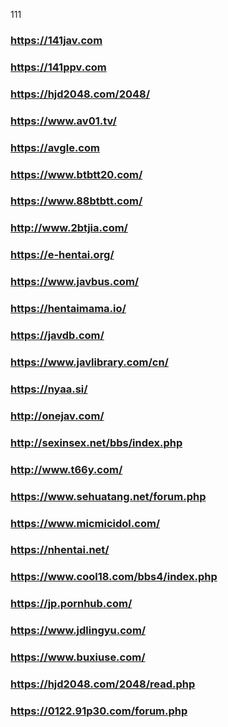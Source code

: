 111
### https://141jav.com
###  https://141ppv.com
### https://hjd2048.com/2048/
### https://www.av01.tv/
### https://avgle.com
### https://www.btbtt20.com/
### https://www.88btbtt.com/
### http://www.2btjia.com/
### https://e-hentai.org/
### https://www.javbus.com/
### https://hentaimama.io/
### https://javdb.com/
### https://www.javlibrary.com/cn/
### https://nyaa.si/
### http://onejav.com/
### http://sexinsex.net/bbs/index.php
### http://www.t66y.com/
### https://www.sehuatang.net/forum.php
### https://www.micmicidol.com/
### https://nhentai.net/
### https://www.cool18.com/bbs4/index.php
### https://jp.pornhub.com/
### https://www.jdlingyu.com/
### https://www.buxiuse.com/
### https://hjd2048.com/2048/read.php
### https://0122.91p30.com/forum.php

